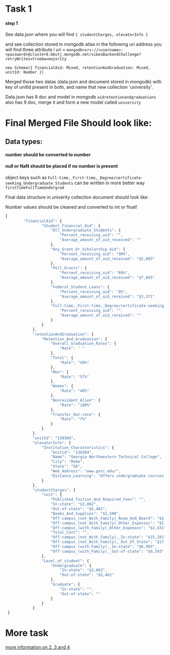 # Task 1
#### step 1
See data.json where you will find
`{
    studentCharges,
    elevatorInfo
}`


 and see collection stored in mongodb atlas in the following uri address you will find three attribute i
 uri = `mongodb+srv://<username>:<password>@cluster0.b6utj.mongodb.net/vibesBackendChallenge?retryWrites=true&w=majority`

`
new Schema({
        financialAid: Mixed,
        retentionAndGraduation: Mixed,
        unitId: Number
    })
`
 
  Merged those two datas (data.json and document stored in mongodb) with key of unitId present in both, and name that new collection 'university'. 

  Data.json has 9 doc and model in mongodb `aidretentionandgraduations` also has 9 doc, merge it and form a new model called `university`


# Final Merged File Should look like:


## Data types:
#### number should be converted to number
#### null or NaN should be placed if no number is present
object keys such as `Full-time,_First-time,_Degree/certificate-seeking_Undergraduate_Students` can be written in more better way `firstTimeFullTimeUndergrad`
        
Final data structure in univerity collection document should look like:

Number values should be cleaned and converted to int or float!

```javascript
{ 
        "financialAid": {
                "Student_Financial_Aid": {
                    "All_Undergraduate_Students": {
                        "Percent_receiving_aid": "",
                        "Average_amount_of_aid_received": ""
                    },
                    "Any_Grant_Or_Scholarship_Aid": {
                        "Percent_receiving_aid": "90%",
                        "Average_amount_of_aid_received": "$5,603"
                    },
                    "Pell_Grants": {
                        "Percent_receiving_aid": "69%",
                        "Average_amount_of_aid_received": "$7,845"
                    },
                    "Federal_Student_Loans": {
                        "Percent_receiving_aid": "8%",
                        "Average_amount_of_aid_received": "$3,371"
                    },
                    "Full-time,_First-time,_Degree/certificate-seeking_Undergraduate_Students": {
                        "Percent_receiving_aid": "",
                        "Average_amount_of_aid_received": ""
                    }
                }
            },
            "retentionAndGraduation": {
                "Retention_And_Graduation": {
                    "Overall_Graduation_Rates": {
                        "Rate": " "
                    },
                    "Total": {
                        "Rate": "49%"
                    },
                    "Men": {
                        "Rate": "57%"
                    },
                    "Women": {
                        "Rate": "40%"
                    },
                    "Nonresident_Alien": {
                        "Rate": "100%"
                    },
                    "Transfer_Out-rate": {
                        "Rate": "7%"
                    }
                }
            },
            "unitId": "139384",
            "elevatorInfo": {
                "Institution_Characteristics": {
                    "Unitid": "139384",
                    "Name": "Georgia Northwestern Technical College",
                    "City": "Rome",
                    "State": "GA",
                    "Web_Address": "www.gntc.edu/",
                    "Distance_Learning": "Offers undergraduate courses and/or programs"
                }
            },
            "studentCharges": {
                "Cost": {
                    "Published_Tuition_And_Required_Fees": "",
                    "In-state": "$3,062",
                    "Out-of-state": "$5,462",
                    "Books_And_Supplies": "$1,500",
                    "Off-campus_(not_With_Family)_Room_And_Board": "$5,528",
                    "Off-campus_(not_With_Family)_Other_Expenses": "$5,191",
                    "Off-campus_(with_Family)_Other_Expenses": "$2,431",
                    "Total_Cost": "",
                    "Off-campus_(not_With_Family),_In-state": "$15,281",
                    "Off-campus_(not_With_Family),_Out_Of_State": "$17,681",
                    "Off-campus_(with_Family),_In-state": "$6,993",
                    "Off-campus_(with_Family),_Out-of-state": "$9,393"
                },
                "Level_of_student": {
                    "Undergraduate": {
                        "In-state": "$3,062",
                        "Out-of-state": "$5,462"
                    },
                    "Graduate": {
                        "In-state": "",
                        "Out-of-state": ""
                    }
                }
            }
 }
```

# More task
[more information on 2, 3 and 4](https://docs.google.com/document/d/1ZVUobU6QXaJGLHm6uMW5GXPjoJh09NjwammPcta8zQk/edit?usp=sharing)

